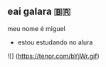 ## eai galara 🇧🇷

meu nome é miguel
- estou estudando no alura
  
![] (https://tenor.com/bYjWr.gif)
